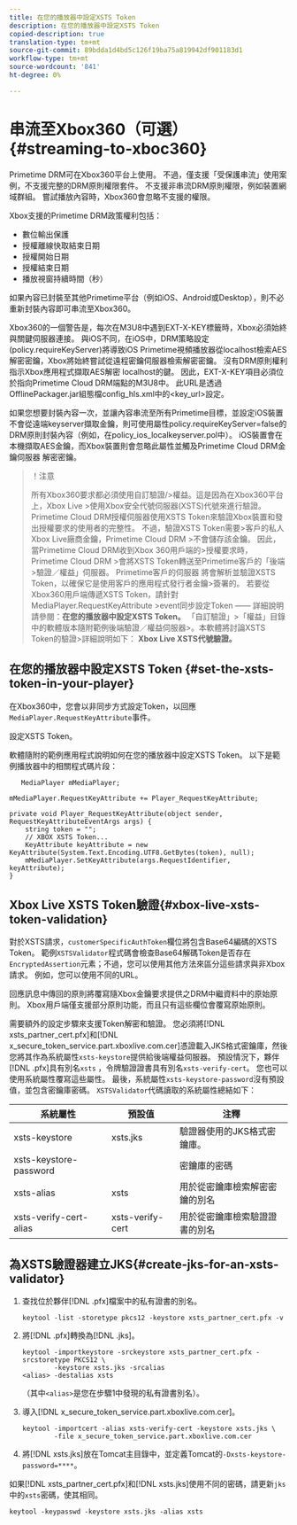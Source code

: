 ```yaml
---
title: 在您的播放器中設定XSTS Token
description: 在您的播放器中設定XSTS Token
copied-description: true
translation-type: tm+mt
source-git-commit: 89bdda1d4bd5c126f19ba75a819942df901183d1
workflow-type: tm+mt
source-wordcount: '841'
ht-degree: 0%

---
```



# 串流至Xbox360（可選）{#streaming-to-xboc360}

Primetime DRM可在Xbox360平台上使用。 不過，僅支援「受保護串流」使用案例，不支援完整的DRM原則權限套件。 不支援非串流DRM原則權限，例如裝置網域群組。 嘗試播放內容時，Xbox360會忽略不支援的權限。

Xbox支援的Primetime DRM政策權利包括：
* 數位輸出保護
* 授權離線快取結束日期
* 授權開始日期
* 授權結束日期
* 播放視窗持續時間（秒）

如果內容已封裝至其他Primetime平台（例如iOS、Android或Desktop），則不必重新封裝內容即可串流至Xbox360。

Xbox360的一個警告是，每次在M3U8中遇到EXT-X-KEY標籤時，Xbox必須始終與關鍵伺服器連接。 與iOS不同，在iOS中，DRM策略設定(policy.requireKeyServer)將導致iOS Primetime視頻播放器從localhost檢索AES解密密鑰，Xbox將始終嘗試從遠程密鑰伺服器檢索解密密鑰。 沒有DRM原則權利指示Xbox應用程式擷取AES解密
localhost的鍵。 因此，EXT-X-KEY項目必須位於指向Primetime Cloud DRM端點的M3U8中。 此URL是透過OfflinePackager.jar組態檔config_hls.xml中的&lt;key_url>設定。

如果您想要封裝內容一次，並讓內容串流至所有Primetime目標，並設定iOS裝置不會從遠端keyserver擷取金鑰，則可使用屬性policy.requireKeyServer=false的DRM原則封裝內容（例如，在policy_ios_localkeyserver.pol中）。 iOS裝置會在本機擷取AES金鑰，而Xbox裝置則會忽略此屬性並觸及Primetime Cloud DRM金鑰伺服器
解密密鑰。

>！注意
>
>所有Xbox360要求都必須使用自訂驗證/>權益。這是因為在Xbox360平台上，Xbox Live >使用Xbox安全代號伺服器(XSTS)代號來進行驗證。
>Primetime Cloud DRM授權伺服器使用XSTS Token來驗證Xbox裝置和發出授權要求的使用者的完整性。 不過，驗證XSTS Token需要>客戶的私人Xbox Live廠商金鑰，Primetime Cloud DRM >不會儲存該金鑰。 因此，當Primetime Cloud DRM收到Xbox 360用戶端的>授權要求時，Primetime Cloud DRM >會將XSTS Token轉送至Primetime客戶的「後端>驗證／權益」伺服器。 Primetime客戶的伺服器
>將會解析並驗證XSTS Token，以確保它是使用客戶的應用程式發行者金鑰>簽署的。
>若要從Xbox360用戶端傳遞XSTS Token，請針對MediaPlayer.RequestKeyAttribute >event同步設定Token —— 詳細說明請參閱：**在您的播放器中設定XSTS Token。** 「自訂驗證」>「權益」目錄中的軟體版本隨附範例後端驗證／權益伺服器>。本軟體將討論XSTS Token的驗證>詳細說明如下： **Xbox Live XSTS代號驗證。**


## 在您的播放器中設定XSTS Token {#set-the-xsts-token-in-your-player}

在Xbox360中，您會以非同步方式設定Token，以回應`MediaPlayer.RequestKeyAttribute`事件。

設定XSTS Token。

軟體隨附的範例應用程式說明如何在您的播放器中設定XSTS Token。 以下是範例播放器中的相關程式碼片段：

```
   MediaPlayer mMediaPlayer;  
 
mMediaPlayer.RequestKeyAttribute += Player_RequestKeyAttribute;  
 
private void Player_RequestKeyAttribute(object sender, RequestKeyAttributeEventArgs args) {  
    string token = "";  
    // XBOX XSTS Token...  
    KeyAttribute keyAttribute = new KeyAttribute(System.Text.Encoding.UTF8.GetBytes(token), null);  
    mMediaPlayer.SetKeyAttribute(args.RequestIdentifier, keyAttribute);  
} 
```

## Xbox Live XSTS Token驗證{#xbox-live-xsts-token-validation}

對於XSTS請求，`customerSpecificAuthToken`欄位將包含Base64編碼的XSTS Token。 範例`XSTSValidator`程式碼會檢查Base64解碼Token是否存在`EncryptedAssertion`元素；不過，您可以使用其他方法來區分這些請求與非Xbox請求。 例如，您可以使用不同的URL。

回應訊息中傳回的原則將覆寫隨Xbox金鑰要求提供之DRM中繼資料中的原始原則。 Xbox用戶端僅支援部分原則功能，而且只有這些欄位會覆寫原始原則。

需要額外的設定步驟來支援Token解密和驗證。 您必須將[!DNL xsts_partner_cert.pfx]和[!DNL x_secure_token_service.part.xboxlive.com.cer]憑證載入JKS格式密鑰庫，然後您將其作為系統屬性`xsts-keystore`提供給後端權益伺服器。 預設情況下，夥伴[!DNL .pfx]具有別名`xsts` ，令牌驗證證書具有別名`xsts-verify-cert`。 您也可以使用系統屬性覆寫這些屬性。 最後，系統屬性`xsts-keystore-password`沒有預設值，並包含密鑰庫密碼。 `XSTSValidator`代碼讀取的系統屬性總結如下：

| 系統屬性 | 預設值 | 注釋 |
|---|---|---|
| xsts-keystore | xsts.jks | 驗證器使用的JKS格式密鑰庫。 |
| xsts-keystore-password |  | 密鑰庫的密碼 |
| xsts-alias | xsts | 用於從密鑰庫檢索解密密鑰的別名 |
| xsts-verify-cert-alias | xsts-verify-cert | 用於從密鑰庫檢索驗證證書的別名 |

## 為XSTS驗證器建立JKS{#create-jks-for-an-xsts-validator}

1. 查找位於夥伴[!DNL .pfx]檔案中的私有證書的別名。

   ```
   keytool -list -storetype pkcs12 -keystore xsts_partner_cert.pfx -v 
   ```

1. 將[!DNL .pfx]轉換為[!DNL .jks]。

   ```
   keytool -importkeystore -srckeystore xsts_partner_cert.pfx -srcstoretype PKCS12 \  
           -keystore xsts.jks -srcalias  
   <alias> -destalias xsts
   ```

   （其中`<alias>`是您在步驟1中發現的私有證書別名）。
1. 導入[!DNL x_secure_token_service.part.xboxlive.com.cer]。

   ```
   keytool -importcert -alias xsts-verify-cert -keystore xsts.jks \  
           -file x_secure_token_service.part.xboxlive.com.cer 
   ```

1. 將[!DNL xsts.jks]放在Tomcat主目錄中，並定義Tomcat的`-Dxsts-keystore-password=****`。

如果[!DNL xsts_partner_cert.pfx]和[!DNL xsts.jks]使用不同的密碼，請更新`jks`中的`xsts`密碼，使其相同。

```
keytool -keypasswd -keystore xsts.jks -alias xsts 
```
